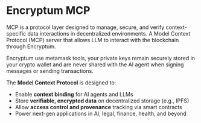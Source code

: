 # Encryptum MCP

MCP is a protocol layer designed to manage, secure, and verify context-specific data interactions in decentralized environments. A Model Context Protocol (MCP) server that allows LLM to interact with the blockchain through Encryptum.

Encryptum use metamask tools, your private keys remain securely stored in your crypto wallet and are never shared with the AI agent when signing messages or sending transactions.

The **Model Context Protocol** is designed to:
- Enable **context binding** for AI agents and LLMs
- Store **verifiable, encrypted data** on decentralized storage (e.g., IPFS)
- Allow **access control and provenance** tracking via smart contracts
- Power next-gen applications in AI, legal, finance, health, and beyond
